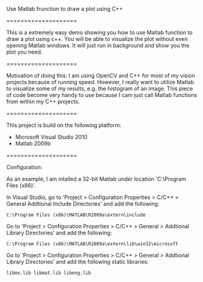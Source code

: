 Use Matlab frunction to draw a plot using C++

====================

This is a extremely easy demo showing you how to use Matlab function to draw a plot using c++. You will be able to visualize the plot without even opening Matlab windows. It will just run in background and show you the plot you need. 

====================

Motivation of doing this: 
I am using OpenCV and C++ for most of my vision projects because of running speed. However, I really want to utilize Matlab to visualize some of my results, e.g. the histogram of an image. This piece of code become very handy to use because I cam just call Matlab functions from within my C++ projects. 

====================

This project is build on the following platform: 
 - Microsoft Visual Studio 2010
 - Matlab 2009b

====================

Configuration:

As an example, I am intalled a 32-bit Matlab under location 'C:\Program Files (x86)'.

In Visual Studio, go to 'Project > Configuration Properties > C/C++ > General Addtional Include Directories' and add the following: 

    C:\Program Files (x86)\MATLAB\R2009a\extern\include
    
Go to 'Project > Configuration Properties > C/C++ > General > Addtional Library Directories' and add the following:

    C:\Program Files (x86)\MATLAB\R2009a\extern\lib\win32\microsoft
    
Go to 'Project > Configuration Properties > C/C++ > General > Addtional Library Directories' and add the following static libraries:

    libmx.lib libmat.lib libeng.lib
